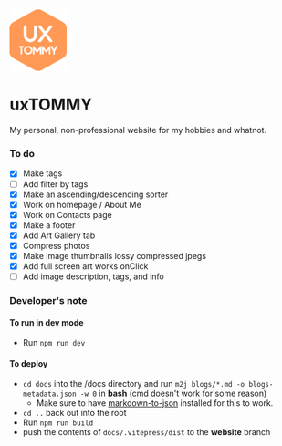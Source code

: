 <img src="docs/assets/logo.svg" width="100px">

# uxTOMMY

My personal, non-professional website for my hobbies and whatnot.

### To do
- [x] Make tags
- [ ] Add filter by tags
- [x] Make an ascending/descending sorter
- [x] Work on homepage / About Me
- [x] Work on Contacts page
- [x] Make a footer
- [x] Add Art Gallery tab
- [x] Compress photos
- [x] Make image thumbnails lossy compressed jpegs
- [x] Add full screen art works onClick
- [ ] Add image description, tags, and info

### Developer's note
#### To run in dev mode
- Run `npm run dev`
#### To deploy
- ```cd docs``` into the /docs directory and run ```m2j blogs/*.md -o blogs-metadata.json -w 0``` in **bash** (cmd doesn't work for some reason)
    - Make sure to have [markdown-to-json](https://www.npmjs.com/package/markdown-to-json) installed for this to work.
- ```cd ..``` back out into the root
- Run ```npm run build```
- push the contents of `docs/.vitepress/dist` to the **website** branch

